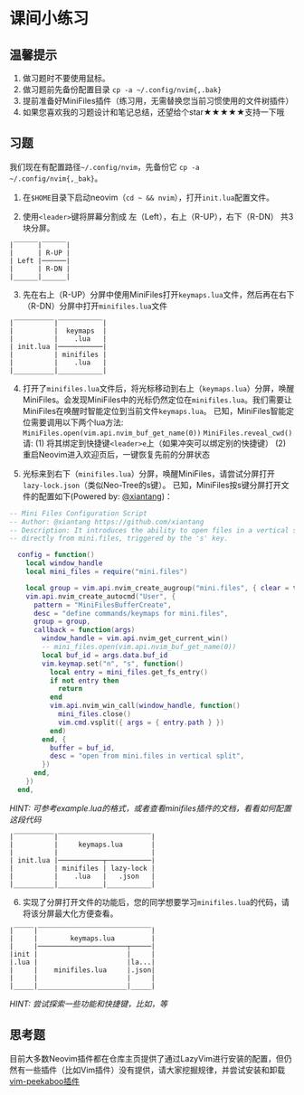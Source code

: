 # 课间小练习

## 温馨提示

1. 做习题时不要使用鼠标。
2. 做习题前先备份配置目录 `cp -a ~/.config/nvim{,.bak}`
3. 提前准备好MiniFiles插件（练习用，无需替换您当前习惯使用的文件树插件）
4. 如果您喜欢我的习题设计和笔记总结，还望给个star★★★★★支持一下哦

## 习题

我们现在有配置路径`~/.config/nvim`，先备份它 `cp -a ~/.config/nvim{,_bak}`。

1. 在`$HOME`目录下启动neovim（`cd ~ && nvim`），打开`init.lua`配置文件。

2. 使用`<leader>`键将屏幕分割成 左（Left），右上（R-UP），右下（R-DN） 共3块分屏。 
```
|‾‾‾‾‾‾|‾‾‾‾‾‾|
|      | R-UP |
| Left |──────|
|      | R-DN |
|______|______|
```

3. 先在右上（R-UP）分屏中使用MiniFiles打开`keymaps.lua`文件，然后再在右下（R-DN）分屏中打开`minifiles.lua`文件
```
|‾‾‾‾‾‾‾‾‾‾|‾‾‾‾‾‾‾‾‾‾‾|
|          |  keymaps  |
|          |    .lua   |
| init.lua |───────────|
|          | minifiles |
|          |    .lua   |
|__________|___________|
```

4. 打开了`minifiles.lua`文件后，将光标移动到右上（`keymaps.lua`）分屏，唤醒MiniFiles。会发现MiniFiles中的光标仍然定位在`minifiles.lua`。我们需要让MiniFiles在唤醒时智能定位到当前文件`keymaps.lua`。
已知，MiniFiles智能定位需要调用以下两个lua方法:
`MiniFiles.open(vim.api.nvim_buf_get_name(0))`
`MiniFiles.reveal_cwd()`
请:
(1) 将其绑定到快捷键`<leader>e`上（如果冲突可以绑定别的快捷键）
(2) 重启Neovim进入欢迎页后，一键恢复先前的分屏状态

5. 光标来到右下（`minifiles.lua`）分屏，唤醒MiniFiles，请尝试分屏打开`lazy-lock.json`（类似Neo-Tree的s键）。
已知，MiniFiles按s键分屏打开文件的配置如下(Powered by: [@xiantang](https://github.com/xiantang))：
```lua
-- Mini Files Configuration Script
-- Author: @xiantang https://github.com/xiantang
-- Description: It introduces the ability to open files in a vertical split 
-- directly from mini.files, triggered by the 's' key. 

  config = function()
    local window_handle
    local mini_files = require("mini.files")

    local group = vim.api.nvim_create_augroup("mini.files", { clear = true })
    vim.api.nvim_create_autocmd("User", {
      pattern = "MiniFilesBufferCreate",
      desc = "define commands/keymaps for mini.files",
      group = group,
      callback = function(args)
        window_handle = vim.api.nvim_get_current_win()
        -- mini_files.open(vim.api.nvim_buf_get_name(0))
        local buf_id = args.data.buf_id
        vim.keymap.set("n", "s", function()
          local entry = mini_files.get_fs_entry()
          if not entry then
            return
          end
          vim.api.nvim_win_call(window_handle, function()
            mini_files.close()
            vim.cmd.vsplit({ args = { entry.path } })
          end)
        end, {
          buffer = buf_id,
          desc = "open from mini.files in vertical split",
        })
      end,
    })
  end,
```
_HINT: 可参考example.lua的格式，或者查看minifiles插件的文档，看看如何配置这段代码_

```
|‾‾‾‾‾‾‾‾‾‾|‾‾‾‾‾‾‾‾‾‾‾‾‾‾‾‾‾‾‾‾‾‾‾|
|          |     keymaps.lua       |
|          |                       |
| init.lua |───────────┬───────────|
|          | minifiles | lazy-lock |
|          |    .lua   |   .json   |
|__________|___________|___________|
```

6. 实现了分屏打开文件的功能后，您的同学想要学习`minifiles.lua`的代码，请将该分屏最大化方便查看。
```
|‾‾‾‾‾|‾‾‾‾‾‾‾‾‾‾‾‾‾‾‾‾‾‾‾‾‾‾‾‾‾‾‾‾|
|     |        keymaps.lua         |
|     |──────────────────────┬─────|
|init |                      |     |
|.lua |                      |la...|
|     |    minifiles.lua     |.json|
|     |                      |     |
|_____|______________________|_____|
```
_HINT: 尝试探索一些功能和快捷键，比如<leader>，<c-w>等_

## 思考题

目前大多数Neovim插件都在仓库主页提供了通过LazyVim进行安装的配置，但仍然有一些插件（比如Vim插件）没有提供，请大家挖掘规律，并尝试安装和卸载[vim-peekaboo插件](https://github.com/junegunn/vim-peekaboo)